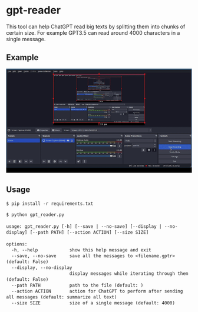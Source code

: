 # gpt-reader

This tool can help ChatGPT read big texts
by splitting them into chunks of certain size. 
For example GPT3.5 can read around 4000 characters in a single message. 

## Example

![Alt text](example.gif)

## Usage

```console
$ pip install -r requirements.txt
```

```console
$ python gpt_reader.py 

usage: gpt_reader.py [-h] [--save | --no-save] [--display | --no-display] [--path PATH] [--action ACTION] [--size SIZE]

options:
  -h, --help            show this help message and exit
  --save, --no-save     save all the messages to <filename.gptr> (default: False)
  --display, --no-display
                        display messages while iterating through them (default: False)
  --path PATH           path to the file (default: )
  --action ACTION       action for ChatGPT to perform after sending all messages (default: summarize all text)
  --size SIZE           size of a single message (default: 4000)
```

